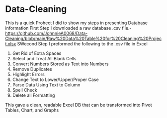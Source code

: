 # Data-Cleaning
This is a quick Prohect I did to show my steps in presenting Database information
First Step
  I downloaded a raw database .csv file.-https://github.com/JohnnieA0068/Data-Cleaning/blob/main/Raw%20Data%20Table%20for%20Cleaning%20Project.xlsx
SWecond Step
  I preformed the following to the .csv file in Excel
   1)	Get Rid of Extra Spaces
   2)	Select and Treat All Blank Cells
   3)	Convert Numbers Stored as Text into Numbers
   4)	Remove Duplicates
   5)	Highlight Errors
   6)	Change Text to Lower/Upper/Proper Case
   7)	Parse Data Using Text to Column
   8)	Spell Check
   9)	Delete all Formatting
  

This gave a clean, readable Excel DB that can be transformed into Pivot Tables, Chart, and Graphs
